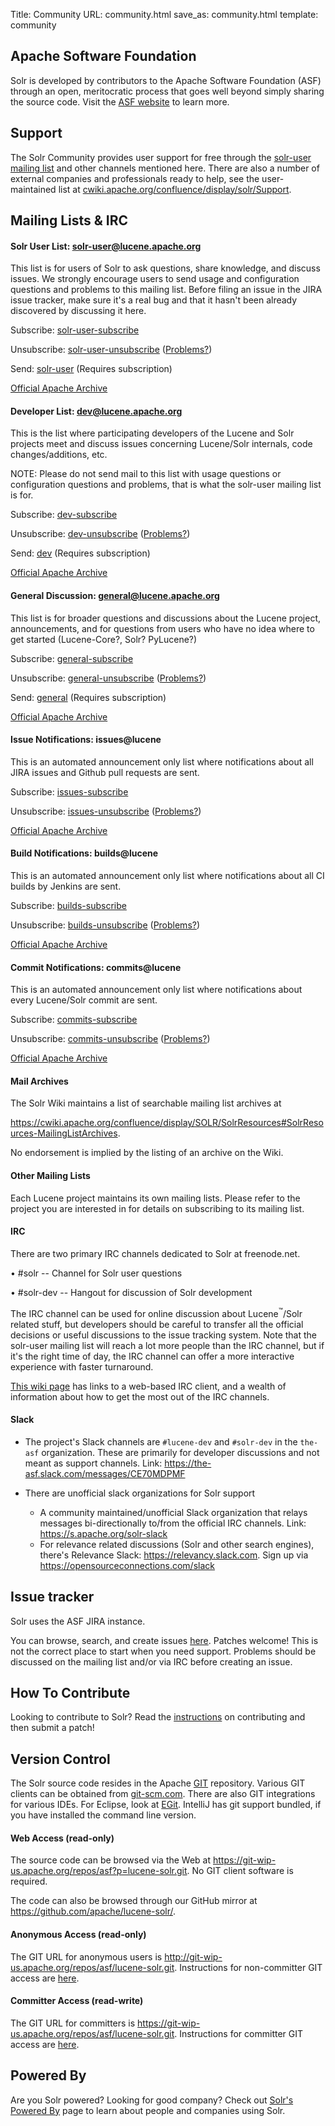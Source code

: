 Title: Community
URL: community.html
save_as: community.html
template: community

## Apache Software Foundation ##

Solr is developed by contributors to the Apache Software Foundation (ASF) through an open, meritocratic process that goes well beyond
simply sharing the source code.
Visit the [ASF website](https://www.apache.org/) to learn more.

## Support ##

The Solr Community provides user support for free through the [solr-user mailing list](#mailing-lists-irc) and other channels mentioned
here. There are also a number of external companies and professionals ready to help, see the user-maintained list at
[cwiki.apache.org/confluence/display/solr/Support](https://cwiki.apache.org/confluence/display/solr/Support).

## Mailing Lists & IRC ##

#### Solr User List: solr-user@lucene.apache.org ####

This list is for users of Solr to ask questions, share knowledge, and discuss issues.  We strongly encourage
users to send usage and configuration questions and problems to this mailing list.  Before filing an issue in
the JIRA issue tracker, make sure it's a real bug and that it hasn't been already discovered by discussing it here.

Subscribe: [solr-user-subscribe](mailto:solr-user-subscribe@lucene.apache.org)

Unsubscribe: [solr-user-unsubscribe](mailto:solr-user-unsubscribe@lucene.apache.org)
([Problems?](https://cwiki.apache.org/confluence/display/solr/Unsubscribing%20from%20mailing%20lists))

Send: [solr-user](mailto:solr-user@lucene.apache.org) \(Requires subscription\)

[Official Apache Archive](http://mail-archives.apache.org/mod_mbox/lucene-solr-user/)

#### Developer List: dev@lucene.apache.org ####

This is the list where participating developers of the Lucene and Solr projects meet and discuss
issues concerning Lucene/Solr internals, code changes/additions, etc.

NOTE: Please do not send mail to this list with usage questions or configuration questions and
problems, that is what the solr-user mailing list is for.

Subscribe: [dev-subscribe](mailto:dev-subscribe@lucene.apache.org)

Unsubscribe: [dev-unsubscribe](mailto:dev-unsubscribe@lucene.apache.org)
([Problems?](https://cwiki.apache.org/confluence/display/solr/Unsubscribing%20from%20mailing%20lists))

Send: [dev](mailto:dev@lucene.apache.org) \(Requires subscription\)

[Official Apache Archive](http://mail-archives.apache.org/mod_mbox/lucene-dev/)

#### General Discussion: general@lucene.apache.org ###

This list is for broader questions and discussions about the Lucene project, announcements,
and for questions from users who have no idea where to get started (Lucene-Core?, Solr? PyLucene?)

Subscribe: [general-subscribe](mailto:general-subscribe@lucene.apache.org)

Unsubscribe: [general-unsubscribe](mailto:general-unsubscribe@lucene.apache.org)
([Problems?](https://cwiki.apache.org/confluence/display/solr/Unsubscribing%20from%20mailing%20lists))

Send: [general](mailto:general@lucene.apache.org) \(Requires subscription\)

[Official Apache Archive](http://mail-archives.apache.org/mod_mbox/lucene-general/)

#### Issue Notifications: issues@lucene ####

This is an automated announcement only list where notifications about all JIRA issues and Github pull requests are sent.

Subscribe: [issues-subscribe](mailto:issues-subscribe@lucene.apache.org)

Unsubscribe: [issues-unsubscribe](mailto:issues-unsubscribe@lucene.apache.org)
([Problems?](https://cwiki.apache.org/confluence/display/solr/Unsubscribing%20from%20mailing%20lists))

[Official Apache Archive](http://mail-archives.apache.org/mod_mbox/lucene-issues/)

#### Build Notifications: builds@lucene ####

This is an automated announcement only list where notifications about all CI builds by Jenkins are sent.

Subscribe: [builds-subscribe](mailto:builds-subscribe@lucene.apache.org)

Unsubscribe: [builds-unsubscribe](mailto:builds-unsubscribe@lucene.apache.org)
([Problems?](https://cwiki.apache.org/confluence/display/solr/Unsubscribing%20from%20mailing%20lists))

[Official Apache Archive](http://mail-archives.apache.org/mod_mbox/lucene-builds/)

#### Commit Notifications: commits@lucene ####

This is an automated announcement only list where notifications about every Lucene/Solr commit are sent.

Subscribe: [commits-subscribe](mailto:commits-subscribe@lucene.apache.org)

Unsubscribe: [commits-unsubscribe](mailto:commits-unsubscribe@lucene.apache.org)
([Problems?](https://cwiki.apache.org/confluence/display/solr/Unsubscribing%20from%20mailing%20lists))

[Official Apache Archive](http://mail-archives.apache.org/mod_mbox/lucene-commits/)

#### Mail Archives ####

The Solr Wiki maintains a list of searchable mailing list archives at

<https://cwiki.apache.org/confluence/display/SOLR/SolrResources#SolrResources-MailingListArchives>.

No endorsement is implied by the listing of an archive on the Wiki.

#### Other Mailing Lists ####

Each Lucene project maintains its own mailing lists. Please refer to the project you are interested in
for details on subscribing to its mailing list.

#### IRC  ####

There are two primary IRC channels dedicated to Solr at freenode.net.

• #solr -- Channel for Solr user questions

• #solr-dev -- Hangout for discussion of Solr development

The IRC channel can be used for online discussion about Lucene<sup>&trade;</sup>/Solr related stuff,
but developers should be careful to transfer all the official decisions or useful discussions to the issue
tracking system.  Note that the solr-user mailing list will reach a lot more people than the IRC channel,
but if it's the right time of day, the IRC channel can offer a more interactive experience with faster turnaround.

[This wiki page](https://cwiki.apache.org/confluence/display/SOLR/IRCChannels) has links to a web-based IRC client, and a
wealth of information about how to get the most out of the IRC channels.

#### Slack ####

* The project's Slack channels are `#lucene-dev` and `#solr-dev` in the `the-asf` organization. These are primarily for developer discussions and not meant as support channels. Link: <https://the-asf.slack.com/messages/CE70MDPMF>

* There are unofficial slack organizations for Solr support
    * A community maintained/unofficial Slack organization that relays messages bi-directionally to/from the official IRC channels. Link: <https://s.apache.org/solr-slack>
    * For relevance related discussions (Solr and other search engines), there's Relevance Slack: <https://relevancy.slack.com>.    Sign up via <https://opensourceconnections.com/slack>

## Issue tracker ##

Solr uses the ASF JIRA instance.

You can browse, search, and create issues [here](https://issues.apache.org/jira/browse/SOLR).
Patches welcome!  This is not the correct place to start when you need support.  Problems should be
discussed on the mailing list and/or via IRC before creating an issue.

## How To Contribute ##

Looking to contribute to Solr?  Read the [instructions](https://cwiki.apache.org/confluence/display/SOLR/HowToContribute) on
contributing and then submit a patch!

## Version Control ##

The Solr source code resides in the Apache [GIT](http://git.apache.org) repository. Various GIT clients
can be obtained from [git-scm.com](https://git-scm.com/). There are also GIT integrations for various
IDEs. For Eclipse, look at [EGit](http://www.eclipse.org/egit/). IntelliJ has git support bundled, if you
have installed the command line version.

#### Web Access (read-only) ####

The source code can be browsed via the Web at <https://git-wip-us.apache.org/repos/asf?p=lucene-solr.git>.
No GIT client software is required.

The code can also be browsed through our GitHub mirror at <https://github.com/apache/lucene-solr/>.

#### Anonymous Access (read-only) ####

The GIT URL for anonymous users is <http://git-wip-us.apache.org/repos/asf/lucene-solr.git>.
Instructions for non-committer GIT access are [here](https://git-wip-us.apache.org/#repository-checkout).

#### Committer Access (read-write) ####

The GIT URL for committers is <https://git-wip-us.apache.org/repos/asf/lucene-solr.git>.
Instructions for committer GIT access are [here](https://git-wip-us.apache.org/#repository-checkout).

## Powered By ##

Are you Solr powered?  Looking for good company?  Check out
[Solr's Powered By](https://cwiki.apache.org/confluence/display/solr/PublicServers) page to learn about people and companies using Solr.
